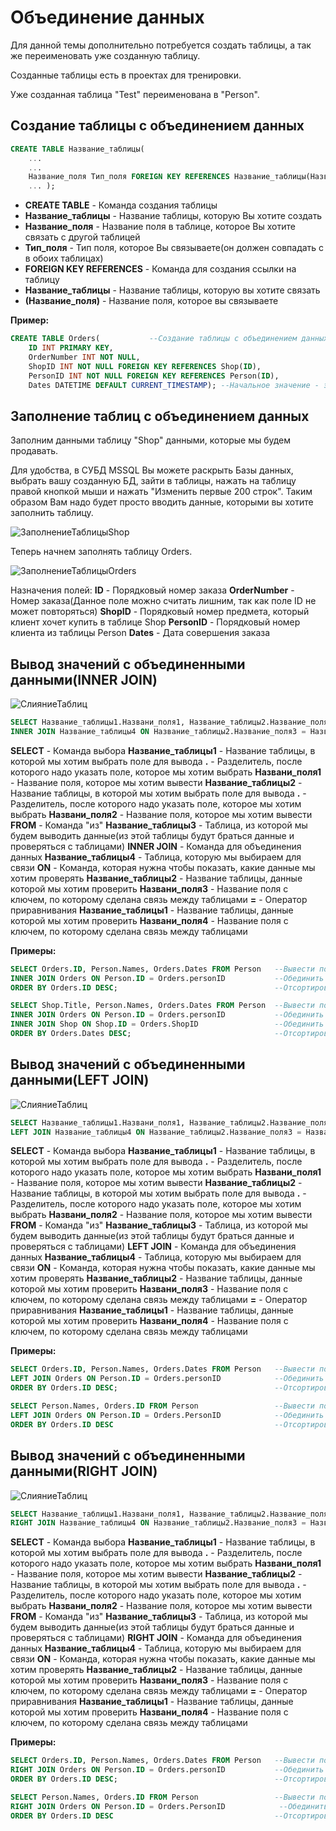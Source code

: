 # Объединение данных
Для данной темы дополнительно потребуется создать таблицы, а так же переименовать уже созданную таблицу.

Созданные таблицы есть в проектах для тренировки.

Уже созданная таблица "Test" переименована в "Person".

## Создание таблицы с объединением данных
```SQL
CREATE TABLE Название_таблицы(
	...
	...
	Название_поля Тип_поля FOREIGN KEY REFERENCES Название_таблицы(Название_поля),
	... );
```

* **CREATE TABLE** - Команда создания таблицы
* **Название_таблицы** - Название таблицы, которую Вы хотите создать
* **Название_поля** - Название поля в таблице, которое Вы хотите связать с другой таблицей
* **Тип_поля** - Тип поля, которое Вы связываете(он должен совпадать с в обоих таблицах)
* **FOREIGN KEY REFERENCES** - Команда для создания ссылки на таблицу
* **Название_таблицы** - Название таблицы, которую вы хотите связать
* **(Название_поля)** - Название поля, которое вы связываете

**Пример:**

```SQL
CREATE TABLE Orders(           --Создание таблицы с объединением данных
	ID INT PRIMARY KEY,
	OrderNumber INT NOT NULL,
	ShopID INT NOT NULL FOREIGN KEY REFERENCES Shop(ID),
	PersonID INT NOT NULL FOREIGN KEY REFERENCES Person(ID),
	Dates DATETIME DEFAULT CURRENT_TIMESTAMP); --Начальное значение - это текущая дата
```

## Заполнение таблиц с объединением данных
Заполним данными таблицу "Shop" данными, которые мы будем продавать.

Для удобства, в СУБД MSSQL Вы можете раскрыть Базы данных, выбрать вашу созданную БД, зайти в таблицы, нажать на таблицу правой кнопкой мыши и нажать "Изменить первые 200 строк". Таким образом Вам надо будет просто вводить данные, которыми вы хотите заполнить таблицу.

![ЗаполнениеТаблицыShop](https://github.com/Barsuchek/SQL-theory/blob/main/Info/Photo/ОбъединениеДанных/ТаблицаShop.png)

Теперь начнем заполнять таблицу Orders.

![ЗаполнениеТаблицыOrders](https://github.com/Barsuchek/SQL-theory/blob/main/Info/Photo/ОбъединениеДанных/ЗаполнениеТаблицыOrders.png)

Назначения полей:
**ID** - Порядковый номер заказа
**OrderNumber** - Номер заказа(Данное поле можно считать лишним, так как поле ID не может повторяться)
**ShopID** - Порядковый номер предмета, который клиент хочет купить в таблице Shop
**PersonID** - Порядковый номер клиента из таблицы Person
**Dates** - Дата совершения заказа

## Вывод значений с объединенными данными(INNER JOIN)
![СлияниеТаблиц](https://github.com/Barsuchek/SQL-theory/blob/main/Info/Photo/ОбъединениеДанных/СлияниеТаблиц.png)

```SQL
SELECT Название_таблицы1.Названи_поля1, Название_таблицы2.Название_поля2, ... FROM Название_таблицы3
INNER JOIN Название_таблицы4 ON Название_таблицы2.Название_поля3 = Название_таблицы1.Название_поля4;
```

**SELECT** - Команда выбора
**Название_таблицы1** - Название таблицы, в которой мы хотим выбрать поле для вывода
**.** - Разделитель, после которого надо указать поле, которое мы хотим выбрать
**Названи_поля1** - Название поля, которое мы хотим вывести
**Название_таблицы2** - Название таблицы, в которой мы хотим выбрать поле для вывода
**.** - Разделитель, после которого надо указать поле, которое мы хотим выбрать
**Названи_поля2** - Название поля, которое мы хотим вывести
**FROM** - Команда "из"
**Название_таблицы3** - Таблица, из которой мы будем выводить данные(из этой таблицы будут браться данные и проверяться с таблицами)
**INNER JOIN** - Команда для объединения данных
**Название_таблицы4** - Таблица, которую мы выбираем для связи
**ON** - Команда, которая нужна чтобы показать, какие данные мы хотим проверять
**Название_таблицы2** - Название таблицы, данные которой мы хотим проверить
**Названи_поля3** - Название поля с ключем, по которому сделана связь между таблицами
**=** - Оператор приравнивания
**Название_таблицы1** - Название таблицы, данные которой мы хотим проверить
**Названи_поля4** - Название поля с ключем, по которому сделана связь между таблицами

**Примеры:**

```SQL
SELECT Orders.ID, Person.Names, Orders.Dates FROM Person   --Вывести поле ID из таблицы Orders, поле Names из таблицы Person и поле Dates из таблицы Orders, выбирая данные для сравнения из таблицы Person
INNER JOIN Orders ON Person.ID = Orders.personID           --Обединить таблицу Person и Orders, вывести поля, где Person.ID = Orders.PersonID
ORDER BY Orders.ID DESC;                                   --Отсортировать выведенные данные в порядке убывания по полю ID в таблице Orders
```

```SQL
SELECT Shop.Title, Person.Names, Orders.Dates FROM Person  --Вывести поле Title из таблицы Shop, поле Names из таблицы Person и поле Dates из таблицы Orders, выбирая данные для сравнения из таблицы Person
INNER JOIN Orders ON Person.ID = Orders.personID           --Обединить таблицу Person и Orders, вывести поля, где Person.ID = Orders.PersonID
INNER JOIN Shop ON Shop.ID = Orders.ShopID                 --Обединить таблицу Person и Shop, вывести поля, где Shop.ID = Orders.ShopID
ORDER BY Orders.Dates DESC;                                --Отсортировать выведенные данные в порядке убывания по полю Dates в таблице Orders
```

## Вывод значений с объединенными данными(LEFT JOIN)
![СлияниеТаблиц](https://github.com/Barsuchek/SQL-theory/blob/main/Info/Photo/ОбъединениеДанных/СлияниеТаблиц.png)

```SQL
SELECT Название_таблицы1.Названи_поля1, Название_таблицы2.Название_поля2, ... FROM Название_таблицы3
LEFT JOIN Название_таблицы4 ON Название_таблицы2.Название_поля3 = Название_таблицы1.Название_поля4;
```

**SELECT** - Команда выбора
**Название_таблицы1** - Название таблицы, в которой мы хотим выбрать поле для вывода
**.** - Разделитель, после которого надо указать поле, которое мы хотим выбрать
**Названи_поля1** - Название поля, которое мы хотим вывести
**Название_таблицы2** - Название таблицы, в которой мы хотим выбрать поле для вывода
**.** - Разделитель, после которого надо указать поле, которое мы хотим выбрать
**Названи_поля2** - Название поля, которое мы хотим вывести
**FROM** - Команда "из"
**Название_таблицы3** - Таблица, из которой мы будем выводить данные(из этой таблицы будут браться данные и проверяться с таблицами)
**LEFT JOIN** - Команда для объединения данных
**Название_таблицы4** - Таблица, которую мы выбираем для связи
**ON** - Команда, которая нужна чтобы показать, какие данные мы хотим проверять
**Название_таблицы2** - Название таблицы, данные которой мы хотим проверить
**Названи_поля3** - Название поля с ключем, по которому сделана связь между таблицами
**=** - Оператор приравнивания
**Название_таблицы1** - Название таблицы, данные которой мы хотим проверить
**Названи_поля4** - Название поля с ключем, по которому сделана связь между таблицами

**Примеры:**

```SQL
SELECT Orders.ID, Person.Names, Orders.Dates FROM Person   --Вывести поле ID из таблицы Orders, поле Names из таблицы Person и поле Dates из таблицы Orders, выбирая данные для сравнения из таблицы Person
LEFT JOIN Orders ON Person.ID = Orders.personID            --Обединить таблицу Person и Orders, вывести поля, где Person.ID = Orders.PersonID
ORDER BY Orders.ID DESC;                                   --Отсортировать выведенные данные в порядке убывания по полю ID в таблице Orders
```

```SQL
SELECT Person.Names, Orders.ID FROM Person                 --Вывести поле Names из таблицы Person и поле ID из таблицы Orders, выбирая данные для сравнения из таблицы Person
LEFT JOIN Orders ON Person.ID = Orders.PersonID            --Обединить таблицу Person и Orders, вывести поля, где Person.ID = Orders.PersonID
ORDER BY Orders.ID DESC                                    --Отсортировать выведенные данные в порядке убывания по полю ID в таблице Orders
```

## Вывод значений с объединенными данными(RIGHT JOIN)
![СлияниеТаблиц](https://github.com/Barsuchek/SQL-theory/blob/main/Info/Photo/ОбъединениеДанных/СлияниеТаблиц.png)

```SQL
SELECT Название_таблицы1.Названи_поля1, Название_таблицы2.Название_поля2, ... FROM Название_таблицы3
RIGHT JOIN Название_таблицы4 ON Название_таблицы2.Название_поля3 = Название_таблицы1.Название_поля4;
```

**SELECT** - Команда выбора
**Название_таблицы1** - Название таблицы, в которой мы хотим выбрать поле для вывода
**.** - Разделитель, после которого надо указать поле, которое мы хотим выбрать
**Названи_поля1** - Название поля, которое мы хотим вывести
**Название_таблицы2** - Название таблицы, в которой мы хотим выбрать поле для вывода
**.** - Разделитель, после которого надо указать поле, которое мы хотим выбрать
**Названи_поля2** - Название поля, которое мы хотим вывести
**FROM** - Команда "из"
**Название_таблицы3** - Таблица, из которой мы будем выводить данные(из этой таблицы будут браться данные и проверяться с таблицами)
**RIGHT JOIN** - Команда для объединения данных
**Название_таблицы4** - Таблица, которую мы выбираем для связи
**ON** - Команда, которая нужна чтобы показать, какие данные мы хотим проверять
**Название_таблицы2** - Название таблицы, данные которой мы хотим проверить
**Названи_поля3** - Название поля с ключем, по которому сделана связь между таблицами
**=** - Оператор приравнивания
**Название_таблицы1** - Название таблицы, данные которой мы хотим проверить
**Названи_поля4** - Название поля с ключем, по которому сделана связь между таблицами

**Примеры:**

```SQL
SELECT Orders.ID, Person.Names, Orders.Dates FROM Person   --Вывести поле ID из таблицы Orders, поле Names из таблицы Person и поле Dates из таблицы Orders, выбирая данные для сравнения из таблицы Person
RIGHT JOIN Orders ON Person.ID = Orders.personID           --Обединить таблицу Person и Orders, вывести поля, где Person.ID = Orders.PersonID
ORDER BY Orders.ID DESC;                                   --Отсортировать выведенные данные в порядке убывания по полю ID в таблице Orders
```

```SQL
SELECT Person.Names, Orders.ID FROM Person                 --Вывести поле Names из таблицы Person и поле ID из таблицы Orders, выбирая данные для сравнения из таблицы Person
RIGHT JOIN Orders ON Person.ID = Orders.PersonID            --Обединить таблицу Person и Orders, вывести поля, где Person.ID = Orders.PersonID
ORDER BY Orders.ID DESC                                    --Отсортировать выведенные данные в порядке убывания по полю ID в таблице Orders
```
